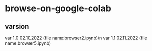 # browse-on-google-colab
## varsion
var 1.0 02.10.2022 (file name:browser2.ipynb)\n
var 1.1 02.11.2022 (file name:browser5.ipynb)
